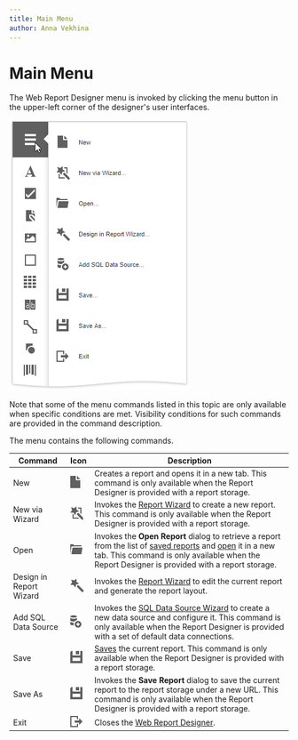 ```yaml
---
title: Main Menu
author: Anna Vekhina
---
```

# Main Menu

The Web Report Designer menu is invoked by clicking the menu button in the upper-left corner of the designer's user interfaces.

![](../../../images/eurd-web-main-menu.png)

Note that some of the menu commands listed in this topic are only available when specific conditions are met. Visibility conditions for such commands are provided in the command description.

The menu contains the following commands.


| Command | Icon | Description |
|---|---|---|
| New |![](../../../images/eurd-web-main-menu-add.png)| Creates a report and opens it in a new tab. This command is only available when the Report Designer is provided with a report storage. |
| New via Wizard |![](../../../images/eurd-web-main-menu-new-via-wizard.png)| Invokes the [Report Wizard](report-wizard.md) to create a new report. This command is only available when the Report Designer is provided with a report storage. |
| Open |![](../../../images/eurd-web-main-menu-open.png)| Invokes the **Open Report** dialog to retrieve a report from the list of [saved reports](../save-reports.md) and [open](../open-reports.md) it in a new tab. This command is only available when the Report Designer is provided with a report storage. |
| Design in Report Wizard |![](../../../images/eurd-web-main-menu-design-in-wizard.png)| Invokes the [Report Wizard](report-wizard.md) to edit the current report and generate the report layout. |
| Add SQL Data Source |![](../../../images/eurd-web-main-menu-add-sql-ds.png)| Invokes the [SQL Data Source Wizard](sql-data-source-wizard.md) to create a new data source and configure it. This command is only available when the Report Designer is provided with a set of default data connections. |
| Save |![](../../../images/eurd-web-main-menu-save.png)| [Saves](../save-reports.md) the current report. This command is only available when the Report Designer is provided with a report storage.|
| Save As |![](../../../images/eurd-web-main-menu-save.png)| Invokes the **Save Report** dialog to save the current report to the report storage under a new URL. This command is only available when the Report Designer is provided with a report storage. |
| Exit |![](../../../images/eurd-web-main-menu-exit.png)| Closes the [Web Report Designer](../../report-designer.md). |
